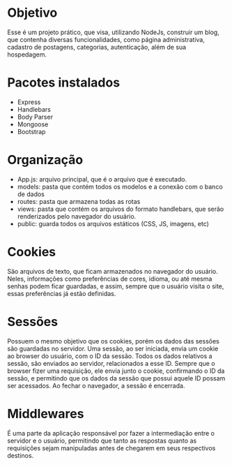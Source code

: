 # Objetivo
Esse é um projeto prático, que visa, utilizando NodeJs, construir um blog, que contenha diversas funcionalidades, como página administrativa, cadastro de postagens, categorias, autenticação, além de sua hospedagem. 

# Pacotes instalados
- Express
- Handlebars
- Body Parser
- Mongoose
- Bootstrap

# Organização
- App.js: arquivo principal, que é o arquivo que é executado.
- models: pasta que contém todos os modelos e a conexão com o banco de dados
- routes: pasta que armazena todas as rotas
- views: pasta que contém os arquivos do formato handlebars, que serão renderizados pelo navegador do usuário. 
- public: guarda todos os arquivos estáticos (CSS, JS, imagens, etc)

# Cookies
São arquivos de texto, que ficam armazenados no navegador do usuário. Neles, informações como preferências de cores, idioma, ou até mesma senhas podem ficar guardadas, e assim, sempre que o usuário visita o site, essas preferências já estão definidas. 

# Sessões
Possuem o mesmo objetivo que os cookies, porém os dados das sessões são guardadas no servidor. 
Uma sessão, ao ser iniciada, envia um cookie ao browser do usuário, com o ID da sessão. Todos os dados relativos a sessão, são enviados ao servidor, relacionados a esse ID. Sempre que o browser fizer uma requisição, ele envia junto o cookie, confirmando o ID da sessão, e permitindo que os dados da sessão que possui aquele ID possam ser acessados. 
Ao fechar o navegador, a sessão é encerrada. 

# Middlewares
É uma parte da aplicação responsável por fazer a intermediação entre o servidor e o usuário, permitindo que tanto as respostas quanto as requisições sejam manipuladas antes de chegarem em seus respectivos destinos. 